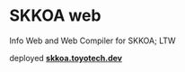 # SKKOA web

Info Web and Web Compiler for SKKOA; LTW

deployed **[skkoa.toyotech.dev](https://skkoa.toyotech.dev/)**
